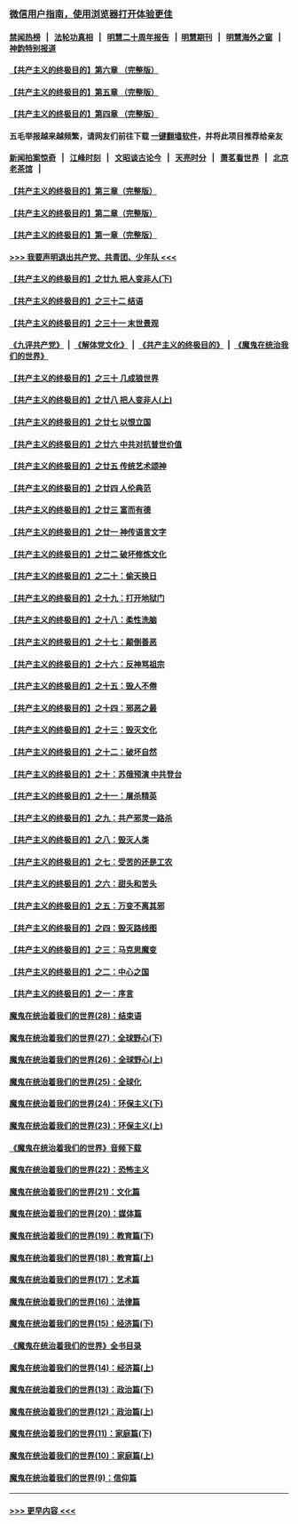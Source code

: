 ### [微信用户指南，使用浏览器打开体验更佳](https://github.com/gfw-breaker/banned-news1/blob/master/indexes/wechat-guide.md?t=0)
#### [禁闻热榜](热点新闻.md?t=0)  &nbsp;&nbsp;|&nbsp;&nbsp; [法轮功真相](https://github.com/gfw-breaker/truth/blob/master/README.md?t=0) &nbsp;&nbsp;|&nbsp;&nbsp; [明慧二十周年报告](https://github.com/gfw-breaker/mh-reports/blob/master/README.md?t=0) &nbsp;&nbsp;|&nbsp;&nbsp;[明慧期刊](https://github.com/gfw-breaker/mh-qikan) &nbsp;&nbsp;|&nbsp;&nbsp; [明慧海外之窗](https://github.com/gfw-breaker/mh-news/blob/master/README.md?t=0) &nbsp;&nbsp;|&nbsp;&nbsp; [神韵特别报道](https://github.com/gfw-breaker/mh-news/blob/master/shenyun.md?t=0)
#### [【共产主义的终极目的】第六章 （完整版）](../pages/nsc422/n11428913.md?t=02042222) 
#### [【共产主义的终极目的】第五章 （完整版）](../pages/nsc422/n11428912.md?t=02042222) 
#### [【共产主义的终极目的】第四章 （完整版）](../pages/nsc422/n11428907.md?t=02042222) 
#### 五毛举报越来越频繁，请网友们前往下载 [一键翻墙软件](https://github.com/gfw-breaker/ssr-accounts)，并将此项目推荐给亲友
#### [新闻拍案惊奇](https://github.com/gfw-breaker/banned-news1/blob/master/pages/link4.md) &nbsp;&nbsp;|&nbsp;&nbsp; [江峰时刻](https://github.com/gfw-breaker/banned-news1/blob/master/pages/link4.md) &nbsp;&nbsp;|&nbsp;&nbsp; [文昭谈古论今](https://github.com/gfw-breaker/banned-news1/blob/master/pages/link4.md) &nbsp;&nbsp;|&nbsp;&nbsp; [天亮时分](https://github.com/gfw-breaker/banned-news1/blob/master/pages/link4.md) &nbsp;&nbsp;|&nbsp;&nbsp; [萧茗看世界](https://github.com/gfw-breaker/banned-news1/blob/master/pages/link4.md) &nbsp;&nbsp;|&nbsp;&nbsp; [北京老茶馆](https://github.com/gfw-breaker/banned-news1/blob/master/pages/link4.md) &nbsp;&nbsp;|&nbsp;&nbsp; 
#### [【共产主义的终极目的】第三章（完整版）](../pages/nsc422/n11428848.md?t=02042222) 
#### [【共产主义的终极目的】第二章（完整版）](../pages/nsc422/n11428831.md?t=02042222) 
#### [【共产主义的终极目的】第一章（完整版）](../pages/nsc422/n11417651.md?t=02042222) 
#### [>>> 我要声明退出共产党、共青团、少年队 <<<](https://github.com/begood0513/goodnews/blob/master/quit/letter.md) 
#### [【共产主义的终极目的】之廿九 把人变非人(下)](../pages/nsc422/n11344140.md?t=02042222) 
#### [【共产主义的终极目的】之三十二 结语](../pages/nsc422/n11360535.md?t=02042222) 
#### [【共产主义的终极目的】之三十一 末世景观](../pages/nsc422/n11351129.md?t=02042222) 
#### [《九评共产党》](https://github.com/begood0513/9ping.md/blob/master/README.md) &nbsp;|&nbsp; [《解体党文化》](../../../../jtdwh.md/blob/master/README.md)  &nbsp;|&nbsp; [《共产主义的终极目的》](../../../../gczydzjmd.md/blob/master/README.md) &nbsp;|&nbsp; [《魔鬼在统治我们的世界》](../../../../mgztzwmdsj.md/blob/master/README.md) 
#### [【共产主义的终极目的】之三十 几成狼世界](../pages/nsc422/n11348280.md?t=02042222) 
#### [【共产主义的终极目的】之廿八 把人变非人(上)](../pages/nsc422/n11340492.md?t=02042222) 
#### [【共产主义的终极目的】之廿七 以恨立国](../pages/nsc422/n11336944.md?t=02042222) 
#### [【共产主义的终极目的】之廿六 中共对抗普世价值](../pages/nsc422/n11324785.md?t=02042222) 
#### [【共产主义的终极目的】之廿五 传统艺术颂神](../pages/nsc422/n11296396.md?t=02042222) 
#### [【共产主义的终极目的】之廿四 人伦典范](../pages/nsc422/n11296397.md?t=02042222) 
#### [【共产主义的终极目的】之廿三 富而有德](../pages/nsc422/n11283598.md?t=02042222) 
#### [【共产主义的终极目的】之廿一 神传语言文字](../pages/nsc422/n11263265.md?t=02042222) 
#### [【共产主义的终极目的】之廿二 破坏修炼文化](../pages/nsc422/n11245728.md?t=02042222) 
#### [【共产主义的终极目的】之二十：偷天换日](../pages/nsc422/n11238846.md?t=02042222) 
#### [【共产主义的终极目的】之十九：打开地狱门](../pages/nsc422/n11206376.md?t=02042222) 
#### [【共产主义的终极目的】之十八：柔性洗脑](../pages/nsc422/n11199994.md?t=02042222) 
#### [【共产主义的终极目的】之十七：颠倒善恶](../pages/nsc422/n11179782.md?t=02042222) 
#### [【共产主义的终极目的】之十六：反神骂祖宗](../pages/nsc422/n11166798.md?t=02042222) 
#### [【共产主义的终极目的】之十五：毁人不倦](../pages/nsc422/n11166792.md?t=02042222) 
#### [【共产主义的终极目的】之十四：邪恶之最](../pages/nsc422/n11150249.md?t=02042222) 
#### [【共产主义的终极目的】之十三：毁灭文化](../pages/nsc422/n11135227.md?t=02042222) 
#### [【共产主义的终极目的】之十二：破坏自然](../pages/nsc422/n11135214.md?t=02042222) 
#### [【共产主义的终极目的】之十：苏俄预演 中共登台](../pages/nsc422/n11118424.md?t=02042222) 
#### [【共产主义的终极目的】之十一：屠杀精英](../pages/nsc422/n11118442.md?t=02042222) 
#### [【共产主义的终极目的】之九：共产邪灵一路杀](../pages/nsc422/n11114139.md?t=02042222) 
#### [【共产主义的终极目的】之八：毁灭人类](../pages/nsc422/n11108503.md?t=02042222) 
#### [【共产主义的终极目的】之七：受苦的还是工农](../pages/nsc422/n11101809.md?t=02042222) 
#### [【共产主义的终极目的】之六：甜头和苦头](../pages/nsc422/n11096971.md?t=02042222) 
#### [【共产主义的终极目的】之五：万变不离其邪](../pages/nsc422/n11091285.md?t=02042222) 
#### [【共产主义的终极目的】之四：毁灭路线图](../pages/nsc422/n11086284.md?t=02042222) 
#### [【共产主义的终极目的】之三：马克思魔变](../pages/nsc422/n11061941.md?t=02042222) 
#### [【共产主义的终极目的】之二：中心之国](../pages/nsc422/n11047728.md?t=02042222) 
#### [【共产主义的终极目的】之一：序言](../pages/nsc422/n11086077.md?t=02042222) 
#### [魔鬼在统治着我们的世界(28)：结束语](../pages/nsc422/n10936246.md?t=02042222) 
#### [魔鬼在统治着我们的世界(27)：全球野心(下)](../pages/nsc422/n10928319.md?t=02042222) 
#### [魔鬼在统治着我们的世界(26)：全球野心(上)](../pages/nsc422/n10900318.md?t=02042222) 
#### [魔鬼在统治着我们的世界(25)：全球化](../pages/nsc422/n10788205.md?t=02042222) 
#### [魔鬼在统治着我们的世界(24)：环保主义(下)](../pages/nsc422/n10695307.md?t=02042222) 
#### [魔鬼在统治着我们的世界(23)：环保主义(上)](../pages/nsc422/n10688613.md?t=02042222) 
#### [《魔鬼在统治着我们的世界》音频下载](../pages/nsc422/n10635553.md?t=02042222) 
#### [魔鬼在统治着我们的世界(22)：恐怖主义](../pages/nsc422/n10614727.md?t=02042222) 
#### [魔鬼在统治着我们的世界(21)：文化篇](../pages/nsc422/n10597706.md?t=02042222) 
#### [魔鬼在统治着我们的世界(20)：媒体篇](../pages/nsc422/n10586579.md?t=02042222) 
#### [魔鬼在统治着我们的世界(19)：教育篇(下)](../pages/nsc422/n10564808.md?t=02042222) 
#### [魔鬼在统治着我们的世界(18)：教育篇(上)](../pages/nsc422/n10526970.md?t=02042222) 
#### [魔鬼在统治着我们的世界(17)：艺术篇](../pages/nsc422/n10499093.md?t=02042222) 
#### [魔鬼在统治着我们的世界(16)：法律篇](../pages/nsc422/n10485969.md?t=02042222) 
#### [魔鬼在统治着我们的世界(15)：经济篇(下)](../pages/nsc422/n10469975.md?t=02042222) 
#### [《魔鬼在统治着我们的世界》全书目录](../pages/nsc422/n10464261.md?t=02042222) 
#### [魔鬼在统治着我们的世界(14)：经济篇(上)](../pages/nsc422/n10457370.md?t=02042222) 
#### [魔鬼在统治着我们的世界(13)：政治篇(下)](../pages/nsc422/n10448270.md?t=02042222) 
#### [魔鬼在统治着我们的世界(12)：政治篇(上)](../pages/nsc422/n10444576.md?t=02042222) 
#### [魔鬼在统治着我们的世界(11)：家庭篇(下)](../pages/nsc422/n10440961.md?t=02042222) 
#### [魔鬼在统治着我们的世界(10)：家庭篇(上)](../pages/nsc422/n10435448.md?t=02042222) 
#### [魔鬼在统治着我们的世界(9)：信仰篇](../pages/nsc422/n10432159.md?t=02042222) 

----
#### [ >>> 更早内容 <<< ](../indexes/nsc422-earlier.md)
